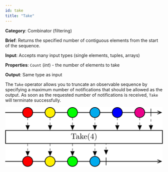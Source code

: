 ```yaml
---
id: take
title: "Take"
---
```


**Category**: Combinator (filtering)

**Brief**: Returns the specified number of contiguous elements from the start of the sequence.

**Input**: Accepts many input types (single elements, tuples, arrays) 

**Properties**:
`Count` (*int*) - the number of elements to take

**Output**: Same type as input

The `Take` operator allows you to truncate an observable sequence by specifying a maximum number of notifications that should be allowed as the output. As soon as the requested number of notifications is received, `Take` will terminate successfully.

![Take operator](images/take.svg)
